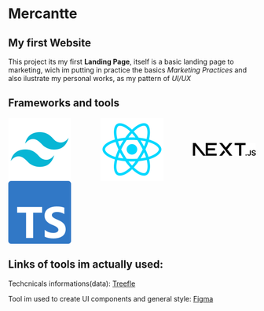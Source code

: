 # Mercantte

## My first Website


This project its my first <strong>Landing Page</strong>, itself is a basic landing page to marketing, wich im putting in practice the basics<em> Marketing Practices </em> and also ilustrate my personal works, as my pattern of <em>UI/UX</em>

<!-- <p style="font-size: 32px;">Frameworks and tools:</p> -->
## Frameworks and tools

<div style="margin: 0 auto; display: flex; flex-direction: row; gap: 20px width: 100%; justify-content: space-between; align-item: center; flex-wrap: wrap;">
  <img src="images\tailwind-logo.png" style="width: 128px;">
  <img src="images\react-logo.webp" style="width: 128px;">
  <img src="images\next.svg" style="width: 128px; display: block; margin: auto 0">
  <img src="images\typescript-icon.png" style="width: 128px;">
</div>


## Links of tools im actually used: 

Techcnicals informations(data): [Treefle](https://trefle.io/ "Simple API to catch datas of plants")

Tool im used to create UI components and general style: [Figma](https://trefle.io/ "best tool to make modern designs websites, and mobile")



